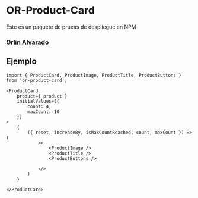 # OR-Product-Card

Este es un paquete de prueas de despliegue en NPM

### Orlin Alvarado

## Ejemplo

```
import { ProductCard, ProductImage, ProductTitle, ProductButtons }  from 'or-product-card';
```
```
<ProductCard 
    product={ product }
    initialValues={{
        count: 4,
        maxCount: 10
    }}
>
    {
        ({ reset, increaseBy, isMaxCountReached, count, maxCount }) => (
            <>
                <ProductImage />
                <ProductTitle />
                <ProductButtons />     
                
            </>
        )
    }
    
</ProductCard>
```
